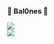### 🌾 Bal0nes 🌾  
<p>
  <a>
    <img src="https://skillicons.dev/icons?i=discord,bots,nodejs,ts,github" /><br>
    <img src="https://skillicons.dev/icons?i=vscode,html,mongodb,git,bash" />
  </a>
</p>

<!--
**Bal0nes/bal0nes** is a ✨ _special_ ✨ repository because its `README.md` (this file) appears on your GitHub profile.

Here are some ideas to get you started:

- 🔭 Trabajando en Amon 
- 🌱 Trabajo: JavasScript, TypeScript, Visual Studio Code, MongoDB, Bash
-->
